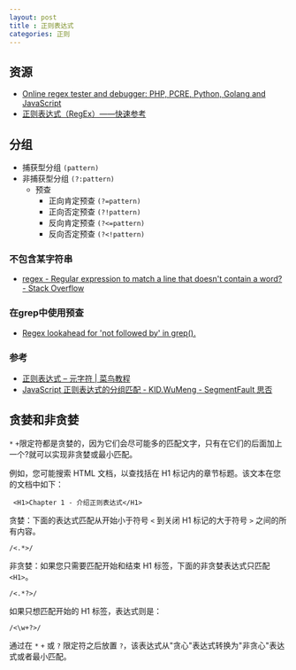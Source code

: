 ```yaml
---
layout: post
title : 正则表达式
categories: 正则
---
```


## 资源

* [Online regex tester and debugger: PHP, PCRE, Python, Golang and JavaScript](https://regex101.com/)
* [正则表达式（RegEx）——快速参考](https://ahkcn.github.io/docs/misc/RegEx-QuickRef.htm)

## 分组

* 捕获型分组 `(pattern)`
* 非捕获型分组 `(?:pattern)`
  * 预查
    * 正向肯定预查 `(?=pattern)`
    * 正向否定预查 `(?!pattern)`
    * 反向肯定预查 `(?<=pattern)`
    * 反向否定预查 `(?<!pattern)`

### 不包含某字符串

* [regex - Regular expression to match a line that doesn't contain a word? - Stack Overflow](https://stackoverflow.com/q/406230/5954068)


### 在grep中使用预查

* [Regex lookahead for 'not followed by' in grep().](https://stackoverflow.com/q/9197814/5954068) 

### 参考

* [正则表达式 – 元字符  &#124; 菜鸟教程](http://www.runoob.com/regexp/regexp-metachar.html)
* [JavaScript 正则表达式的分组匹配 - KID.WuMeng - SegmentFault 思否](https://segmentfault.com/a/1190000004429477)

## 贪婪和非贪婪

`*` `+`限定符都是贪婪的，因为它们会尽可能多的匹配文字，只有在它们的后面加上一个?就可以实现非贪婪或最小匹配。

例如，您可能搜索 HTML 文档，以查找括在 H1 标记内的章节标题。该文本在您的文档中如下：

` <H1>Chapter 1 - 介绍正则表达式</H1>`

贪婪：下面的表达式匹配从开始小于符号 `<` 到关闭 H1 标记的大于符号 `>` 之间的所有内容。

```
/<.*>/
```
非贪婪：如果您只需要匹配开始和结束 H1 标签，下面的非贪婪表达式只匹配 `<H1>`。


```
/<.*?>/
```
如果只想匹配开始的 H1 标签，表达式则是：

```
/<\w+?>/
```
通过在 `*` `+` 或 `?` 限定符之后放置 `?`，该表达式从"贪心"表达式转换为"非贪心"表达式或者最小匹配。
